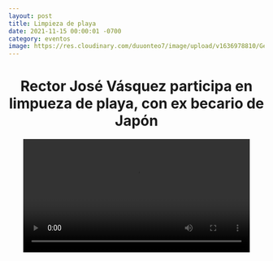 ```yaml
---
layout: post
title: Limpieza de playa
date: 2021-11-15 00:00:01 -0700
category: eventos
image: https://res.cloudinary.com/duuonteo7/image/upload/v1636978810/Germinador/%C3%ADndice.jpg
---
```

<h1 style="text-align: center;">Rector Jos&eacute; V&aacute;squez participa en limpueza de playa, con ex becario de Jap&oacute;n</h1>
<p></p>
<p style="text-align: center;"><video width="446" height="223" controls="controls">
<source src="https://res.cloudinary.com/duuonteo7/video/upload/v1636978753/Germinador/WhatsApp_Video_2021-11-14_at_2.50.53_PM.mp4" type="video/mp4" /></video></p>
